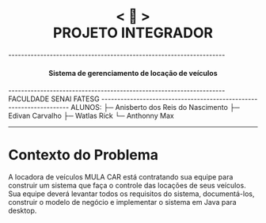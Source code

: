 <h1 align="center">
    < 📜 > <br>
PROJETO INTEGRADOR
</h1>
--------------------------------------------------------------------
<h4 align="center">
Sistema de gerenciamento de locação de veículos
</h4>
--------------------------------------------------------------------
FACULDADE SENAI FATESG
--------------------------------------------------------------------
ALUNOS:
  ├─ Anisberto dos Reis do Nascimento
  ├─ Edivan Carvalho
  ├─ Watlas Rick
  └─ Anthonny Max
  
------------------------------------------------------------------
# Contexto do Problema
A locadora de veículos MULA CAR está contratando sua equipe para construir um sistema que faça o controle das
locações de seus veículos. Sua equipe deverá levantar todos os requisitos do sistema, documentá-los, construir o modelo de
negócio e implementar o sistema em Java para desktop.
